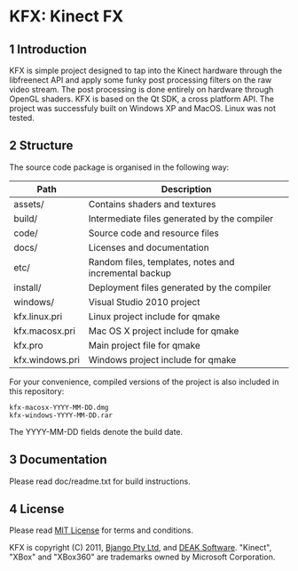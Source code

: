 # KFX: Kinect FX


## 1 Introduction

KFX is simple project designed to tap into the Kinect hardware through the libfreenect API and apply some funky post processing filters on the raw video stream. The post processing is done entirely on hardware through OpenGL shaders. KFX is based on the Qt SDK, a cross platform API. The project was successfuly built on Windows XP and MacOS. Linux was not tested.


## 2 Structure

The source code package is organised in the following way:

Path            | Description
---             | ---
assets/         | Contains shaders and textures
build/          | Intermediate files generated by the compiler
code/           | Source code and resource files
docs/           | Licenses and documentation
etc/            | Random files, templates, notes and incremental backup
install/        | Deployment files generated by the compiler
windows/        | Visual Studio 2010 project
kfx.linux.pri   | Linux project include for qmake
kfx.macosx.pri  | Mac OS X project include for qmake
kfx.pro         | Main project file for qmake
kfx.windows.pri | Windows project include for qmake

For your convenience, compiled versions of the project is also included in this repository:

    kfx-macosx-YYYY-MM-DD.dmg
    kfx-windows-YYYY-MM-DD.rar

The YYYY-MM-DD fields denote the build date.


## 3 Documentation

Please read doc/readme.txt for build instructions.


## 4 License

Please read [MIT License](./docs/license-kfx.md) for terms and conditions.

KFX is copyright (C) 2011, [Bjango Pty Ltd](https://bjango.com), and [DEAK Software](https://deaksoftware.com.au). "Kinect", "XBox" and "XBox360" are trademarks owned by Microsoft Corporation.
